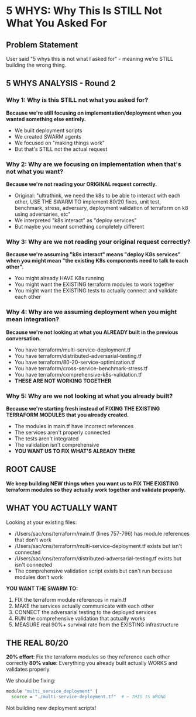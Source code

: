 # 5 WHYS: Why This Is STILL Not What You Asked For

## Problem Statement
User said "5 whys this is not what I asked for" - meaning we're STILL building the wrong thing.

## 5 WHYS ANALYSIS - Round 2

### Why 1: Why is this STILL not what you asked for?
**Because we're still focusing on implementation/deployment when you wanted something else entirely.**
- We built deployment scripts
- We created SWARM agents
- We focused on "making things work"
- But that's STILL not the actual request

### Why 2: Why are we focusing on implementation when that's not what you want?
**Because we're not reading your ORIGINAL request correctly.**
- Original: "ultrathink, we need the k8s to be able to interact with each other, USE THE SWARM TO implement 80/20 fixes, unit test, benchmark, stress, adversary, deployment validation of terraform on k8 using adversaries, etc"
- We interpreted "k8s interact" as "deploy services"
- But maybe you meant something completely different

### Why 3: Why are we not reading your original request correctly?
**Because we're assuming "k8s interact" means "deploy K8s services" when you might mean "the existing K8s components need to talk to each other".**
- You might already HAVE K8s running
- You might want the EXISTING terraform modules to work together
- You might want the EXISTING tests to actually connect and validate each other

### Why 4: Why are we assuming deployment when you might mean integration?
**Because we're not looking at what you ALREADY built in the previous conversation.**
- You have terraform/multi-service-deployment.tf
- You have terraform/distributed-adversarial-testing.tf  
- You have terraform/80-20-service-optimization.tf
- You have terraform/cross-service-benchmark-stress.tf
- You have terraform/comprehensive-k8s-validation.tf
- **THESE ARE NOT WORKING TOGETHER**

### Why 5: Why are we not looking at what you already built?
**Because we're starting fresh instead of FIXING THE EXISTING TERRAFORM MODULES that you already created.**
- The modules in main.tf have incorrect references
- The services aren't properly connected
- The tests aren't integrated
- The validation isn't comprehensive
- **YOU WANT US TO FIX WHAT'S ALREADY THERE**

## ROOT CAUSE
**We keep building NEW things when you want us to FIX THE EXISTING terraform modules so they actually work together and validate properly.**

## WHAT YOU ACTUALLY WANT

Looking at your existing files:
- /Users/sac/cns/terraform/main.tf (lines 757-796) has module references that don't work
- /Users/sac/cns/terraform/multi-service-deployment.tf exists but isn't connected
- /Users/sac/cns/terraform/distributed-adversarial-testing.tf exists but isn't connected
- The comprehensive validation script exists but can't run because modules don't work

**YOU WANT THE SWARM TO:**
1. FIX the terraform module references in main.tf
2. MAKE the services actually communicate with each other  
3. CONNECT the adversarial testing to the deployed services
4. RUN the comprehensive validation that actually works
5. MEASURE real 90%+ survival rate from the EXISTING infrastructure

## THE REAL 80/20
**20% effort**: Fix the terraform modules so they reference each other correctly
**80% value**: Everything you already built actually WORKS and validates properly

We should be fixing:
```bash
module "multi_service_deployment" {
  source = "./multi-service-deployment.tf"  # ← THIS IS WRONG
```

Not building new deployment scripts!